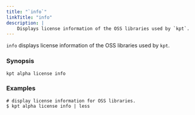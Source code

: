 ```yaml
---
title: "`info`"
linkTitle: "info"
description: |
    Displays license information of the OSS libraries used by `kpt`.
---
```


<!--mdtogo:Short
    Displays OSS license information.
-->

`info` displays license information of the OSS libraries used by `kpt`.

### Synopsis

<!--mdtogo:Long-->

```shell
kpt alpha license info
```

<!--mdtogo-->

### Examples

<!--mdtogo:Examples-->

```shell
# display license information for OSS libraries.
$ kpt alpha license info | less
```

<!--mdtogo-->

